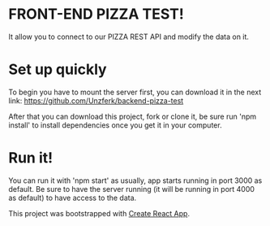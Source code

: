 # FRONT-END PIZZA TEST! 

It allow you to connect to our PIZZA REST API and modify the data on it.

# Set up quickly
To begin you have to mount the server first, you can download it in the next link:
https://github.com/Unzferk/backend-pizza-test

After that you can download this project, fork or clone it, be sure run 'npm install'
to install dependencies once you get it in your computer.


# Run it!
You can run it with 'npm start' as usually, app starts running in port 3000 as default.
Be sure to have the server running (it will be running in port 4000 as default) to have access to the data.

This project was bootstrapped with [Create React App](https://github.com/facebook/create-react-app).


